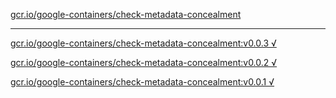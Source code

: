 [gcr.io/google-containers/check-metadata-concealment](https://hub.docker.com/r/anjia0532/check-metadata-concealment/tags/) 

----
[gcr.io/google-containers/check-metadata-concealment:v0.0.3 √](https://hub.docker.com/r/anjia0532/check-metadata-concealment/tags/)

[gcr.io/google-containers/check-metadata-concealment:v0.0.2 √](https://hub.docker.com/r/anjia0532/check-metadata-concealment/tags/)

[gcr.io/google-containers/check-metadata-concealment:v0.0.1 √](https://hub.docker.com/r/anjia0532/check-metadata-concealment/tags/)

